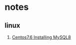 # notes

## linux

1. [Centos7.6 Installing MySQL8](https://github.com/DiysLab/notes/blob/main/centos7.6-mysql8.md) 
